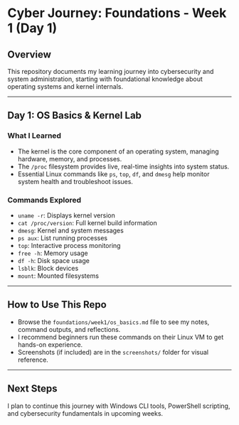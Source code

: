 # Cyber Journey: Foundations - Week 1 (Day 1)

## Overview

This repository documents my learning journey into cybersecurity and system administration, starting with foundational knowledge about operating systems and kernel internals.

---

## Day 1: OS Basics & Kernel Lab

### What I Learned
- The kernel is the core component of an operating system, managing hardware, memory, and processes.
- The `/proc` filesystem provides live, real-time insights into system status.
- Essential Linux commands like `ps`, `top`, `df`, and `dmesg` help monitor system health and troubleshoot issues.

### Commands Explored
- `uname -r`: Displays kernel version
- `cat /proc/version`: Full kernel build information
- `dmesg`: Kernel and system messages
- `ps aux`: List running processes
- `top`: Interactive process monitoring
- `free -h`: Memory usage
- `df -h`: Disk space usage
- `lsblk`: Block devices
- `mount`: Mounted filesystems

---

## How to Use This Repo

- Browse the `foundations/week1/os_basics.md` file to see my notes, command outputs, and reflections.
- I recommend beginners run these commands on their Linux VM to get hands-on experience.
- Screenshots (if included) are in the `screenshots/` folder for visual reference.

---

## Next Steps

I plan to continue this journey with Windows CLI tools, PowerShell scripting, and cybersecurity fundamentals in upcoming weeks.

